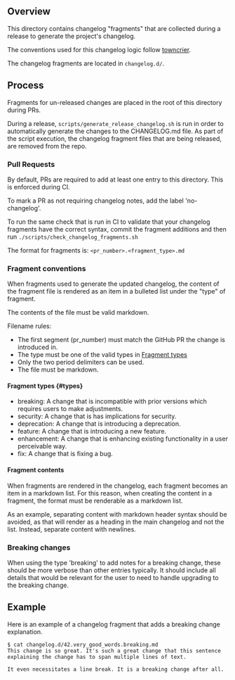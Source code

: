 ## Overview

This directory contains changelog "fragments" that are collected during a release to
generate the project's changelog.

The conventions used for this changelog logic follow [towncrier](https://towncrier.readthedocs.io/en/stable/markdown.html).

The changelog fragments are located in `changelog.d/`.

## Process

Fragments for un-released changes are placed in the root of this directory during PRs.

During a release, `scripts/generate_release_changelog.sh` is run in order to automatically
generate the changes to the CHANGELOG.md file. As part of the script execution, the
changelog fragment files that are being released, are removed from the repo.

### Pull Requests

By default, PRs are required to add at least one entry to this directory.
This is enforced during CI.

To mark a PR as not requiring changelog notes, add the label 'no-changelog'.

To run the same check that is run in CI to validate that your changelog fragments have
the correct syntax, commit the fragment additions and then run `./scripts/check_changelog_fragments.sh`

The format for fragments is: `<pr_number>.<fragment_type>.md`

### Fragment conventions

When fragments used to generate the updated changelog, the content of the fragment file is
rendered as an item in a bulleted list under the "type" of fragment.

The contents of the file must be valid markdown.

Filename rules:

- The first segment (pr_number) must match the GitHub PR the change is introduced in.
- The type must be one of the valid types in [Fragment types](#types)
- Only the two period delimiters can be used.
- The file must be markdown.

#### Fragment types {#types}

- breaking: A change that is incompatible with prior versions which requires users to make adjustments.
- security: A change that is has implications for security.
- deprecation: A change that is introducing a deprecation.
- feature: A change that is introducing a new feature.
- enhancement: A change that is enhancing existing functionality in a user perceivable way.
- fix: A change that is fixing a bug.

#### Fragment contents

When fragments are rendered in the changelog, each fragment becomes an item in a markdown list.
For this reason, when creating the content in a fragment, the format must be renderable as a markdown list.

As an example, separating content with markdown header syntax should be avoided, as that will render
as a heading in the main changelog and not the list. Instead, separate content with newlines.

### Breaking changes

When using the type 'breaking' to add notes for a breaking change, these should be more verbose than
other entries typically. It should include all details that would be relevant for the user to need
to handle upgrading to the breaking change.

## Example

Here is an example of a changelog fragment that adds a breaking change explanation.

    $ cat changelog.d/42.very_good_words.breaking.md
    This change is so great. It's such a great change that this sentence
    explaining the change has to span multiple lines of text.

    It even necessitates a line break. It is a breaking change after all.
